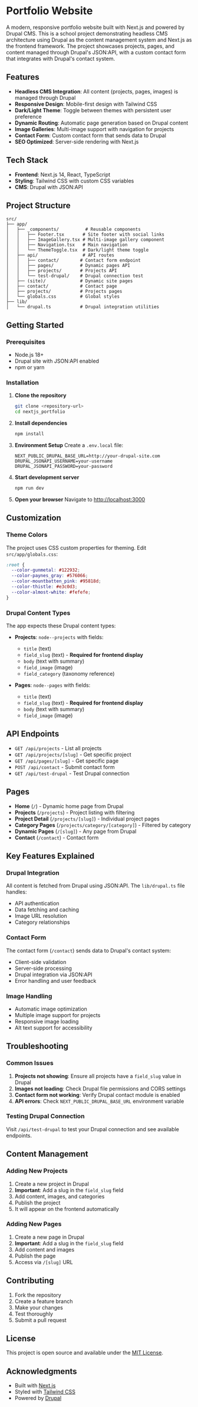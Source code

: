 # Portfolio Website

A modern, responsive portfolio website built with Next.js and powered by Drupal CMS. This is a school project demonstrating headless CMS architecture using Drupal as the content management system and Next.js as the frontend framework. The project showcases projects, pages, and content managed through Drupal's JSON:API, with a custom contact form that integrates with Drupal's contact system.

## Features

- **Headless CMS Integration**: All content (projects, pages, images) is managed through Drupal
- **Responsive Design**: Mobile-first design with Tailwind CSS
- **Dark/Light Theme**: Toggle between themes with persistent user preference
- **Dynamic Routing**: Automatic page generation based on Drupal content
- **Image Galleries**: Multi-image support with navigation for projects
- **Contact Form**: Custom contact form that sends data to Drupal
- **SEO Optimized**: Server-side rendering with Next.js

## Tech Stack

- **Frontend**: Next.js 14, React, TypeScript
- **Styling**: Tailwind CSS with custom CSS variables
- **CMS**: Drupal with JSON:API

## Project Structure

```
src/
├── app/
│   ├── _components/          # Reusable components
│   │   ├── Footer.tsx       # Site footer with social links
│   │   ├── ImageGallery.tsx # Multi-image gallery component
│   │   ├── Navigation.tsx   # Main navigation
│   │   └── ThemeToggle.tsx  # Dark/light theme toggle
│   ├── api/                 # API routes
│   │   ├── contact/        # Contact form endpoint
│   │   ├── pages/          # Dynamic pages API
│   │   ├── projects/       # Projects API
│   │   └── test-drupal/    # Drupal connection test
│   ├── (site)/             # Dynamic site pages
│   ├── contact/            # Contact page
│   ├── projects/           # Projects pages
│   └── globals.css         # Global styles
├── lib/
│   └── drupal.ts           # Drupal integration utilities
```

## Getting Started

### Prerequisites

- Node.js 18+ 
- Drupal site with JSON:API enabled
- npm or yarn

### Installation

1. **Clone the repository**
   ```bash
   git clone <repository-url>
   cd nextjs_portfolio
   ```

2. **Install dependencies**
   ```bash
   npm install
   ```

3. **Environment Setup**
   Create a `.env.local` file:
   ```env
   NEXT_PUBLIC_DRUPAL_BASE_URL=http://your-drupal-site.com
   DRUPAL_JSONAPI_USERNAME=your-username
   DRUPAL_JSONAPI_PASSWORD=your-password
   ```

4. **Start development server**
   ```bash
   npm run dev
   ```

5. **Open your browser**
   Navigate to [http://localhost:3000](http://localhost:3000)

## Customization

### Theme Colors

The project uses CSS custom properties for theming. Edit `src/app/globals.css`:

```css
:root {
  --color-gunmetal: #122932;
  --color-paynes_gray: #576066;
  --color-mountbatten_pink: #95818d;
  --color-thistle: #e3c0d3;
  --color-almost-white: #fefefe;
}
```

### Drupal Content Types

The app expects these Drupal content types:

- **Projects**: `node--projects` with fields:
  - `title` (text)
  - `field_slug` (text) - **Required for frontend display**
  - `body` (text with summary)
  - `field_image` (image)
  - `field_category` (taxonomy reference)

- **Pages**: `node--pages` with fields:
  - `title` (text)
  - `field_slug` (text) - **Required for frontend display**
  - `body` (text with summary)
  - `field_image` (image)

## API Endpoints

- `GET /api/projects` - List all projects
- `GET /api/projects/[slug]` - Get specific project
- `GET /api/pages/[slug]` - Get specific page
- `POST /api/contact` - Submit contact form
- `GET /api/test-drupal` - Test Drupal connection

## Pages

- **Home** (`/`) - Dynamic home page from Drupal
- **Projects** (`/projects`) - Project listing with filtering
- **Project Detail** (`/projects/[slug]`) - Individual project pages
- **Category Pages** (`/projects/category/[category]`) - Filtered by category
- **Dynamic Pages** (`/[slug]`) - Any page from Drupal
- **Contact** (`/contact`) - Contact form

## Key Features Explained

### Drupal Integration

All content is fetched from Drupal using JSON:API. The `lib/drupal.ts` file handles:
- API authentication
- Data fetching and caching
- Image URL resolution
- Category relationships

### Contact Form

The contact form (`/contact`) sends data to Drupal's contact system:
- Client-side validation
- Server-side processing
- Drupal integration via JSON:API
- Error handling and user feedback

### Image Handling

- Automatic image optimization
- Multiple image support for projects
- Responsive image loading
- Alt text support for accessibility

## Troubleshooting

### Common Issues

1. **Projects not showing**: Ensure all projects have a `field_slug` value in Drupal
2. **Images not loading**: Check Drupal file permissions and CORS settings
3. **Contact form not working**: Verify Drupal contact module is enabled
4. **API errors**: Check `NEXT_PUBLIC_DRUPAL_BASE_URL` environment variable

### Testing Drupal Connection

Visit `/api/test-drupal` to test your Drupal connection and see available endpoints.

## Content Management

### Adding New Projects

1. Create a new project in Drupal
2. **Important**: Add a slug in the `field_slug` field
3. Add content, images, and categories
4. Publish the project
5. It will appear on the frontend automatically

### Adding New Pages

1. Create a new page in Drupal
2. **Important**: Add a slug in the `field_slug` field
3. Add content and images
4. Publish the page
5. Access via `/[slug]` URL

## Contributing

1. Fork the repository
2. Create a feature branch
3. Make your changes
4. Test thoroughly
5. Submit a pull request

## License

This project is open source and available under the [MIT License](LICENSE).

## Acknowledgments

- Built with [Next.js](https://nextjs.org/)
- Styled with [Tailwind CSS](https://tailwindcss.com/)
- Powered by [Drupal](https://drupal.org/)